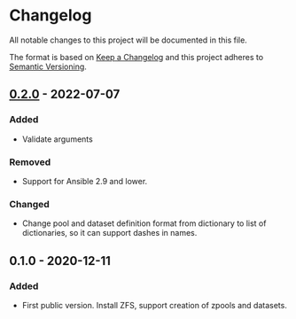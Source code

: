 # Changelog

All notable changes to this project will be documented in this file.

The format is based on [Keep a Changelog](http://keepachangelog.com/en/1.0.0/)
and this project adheres to [Semantic Versioning](http://semver.org/spec/v2.0.0.html).

## [0.2.0] - 2022-07-07

### Added

- Validate arguments

### Removed

- Support for Ansible 2.9 and lower.

### Changed

- Change pool and dataset definition format from dictionary to list of
  dictionaries, so it can support dashes in names.

## 0.1.0 - 2020-12-11

### Added

- First public version. Install ZFS, support creation of zpools and datasets.

[0.2.0]: https://gitlab.com/radek-sprta/ansible-role-node-exporter/compare/0.1.0...0.2.0
